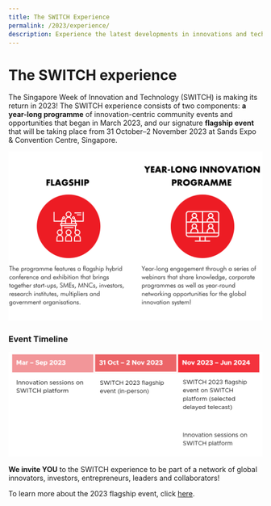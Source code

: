 ```yaml
---
title: The SWITCH Experience
permalink: /2023/experience/
description: Experience the latest developments in innovations and technology at SWITCH 2023
---
```

# The SWITCH experience

The Singapore Week of Innovation and Technology (SWITCH) is making its return in 2023! The SWITCH experience consists of two components: **a year-long programme** of innovation-centric community events and opportunities that began in March 2023, and our signature **flagship event** that will be taking place from 31 October–2 November 2023 at Sands Expo & Convention Centre, Singapore.

![SWITCH Experience Infographic](/images/SWITCH%202022%20Landing%20Page/Yiran_2207%20Before%20Launch/2207%20Before%20Launch%20DONE_SWITCH%20COMPONENTS%20.png)

### Event Timeline

![](/images/2023/2023%20website%20event%20timeline%20table%20.png)

**We invite YOU** to the SWITCH experience to be part of a network of global innovators, investors, entrepreneurs, leaders and collaborators! 

To learn more about the 2023 flagship event, click [here](https://switchsg.org/2023/flagship).